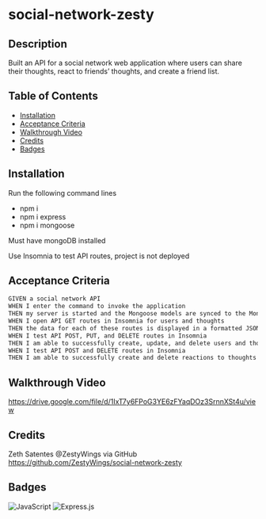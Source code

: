 # social-network-zesty

## Description

Built an API for a social network web application where users can share their thoughts, react to friends’ thoughts, and create a friend list.

## Table of Contents

- [Installation](#installation)
- [Acceptance Criteria](#acceptanceCriteria)
- [Walkthrough Video](#walkthroughVideo)
- [Credits](#credits)
- [Badges](#badges)

## Installation

Run the following command lines

- npm i
- npm i express
- npm i mongoose

Must have mongoDB installed

Use Insomnia to test API routes, project is not deployed

## Acceptance Criteria

```md
GIVEN a social network API
WHEN I enter the command to invoke the application
THEN my server is started and the Mongoose models are synced to the MongoDB database
WHEN I open API GET routes in Insomnia for users and thoughts
THEN the data for each of these routes is displayed in a formatted JSON
WHEN I test API POST, PUT, and DELETE routes in Insomnia
THEN I am able to successfully create, update, and delete users and thoughts in my database
WHEN I test API POST and DELETE routes in Insomnia
THEN I am able to successfully create and delete reactions to thoughts and add and remove friends to a user’s friend list
```

## Walkthrough Video

https://drive.google.com/file/d/1IxT7y6FPoG3YE6zFYaqDOz3SrnnXSt4u/view

## Credits

Zeth Satentes @ZestyWings via GitHub
https://github.com/ZestyWings/social-network-zesty

## Badges

![JavaScript](https://img.shields.io/badge/javascript-%23323330.svg?style=for-the-badge&logo=javascript&logoColor=%23F7DF1E)
![Express.js](https://img.shields.io/badge/express.js-%23404d59.svg?style=for-the-badge&logo=express&logoColor=%2361DAFB)
